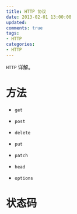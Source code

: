 ```yaml
---
title: HTTP 协议
date: 2013-02-01 13:00:00
updated:
comments: true
tags:
- HTTP
categories:
- HTTP
---
```


`HTTP` 详解。

<!--more-->

# 方法

* `get`

* `post`

* `delete`

* `put`

* `patch`

* `head`

* `options`

# 状态码
